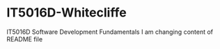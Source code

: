 # IT5016D-Whitecliffe
IT5016D Software Development Fundamentals
I am changing content of README file
